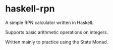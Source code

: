 # haskell-rpn

A simple RPN calculator written in Haskell.

Supports basic arithmetic operations on integers.

Written mainly to practice using the State Monad.
